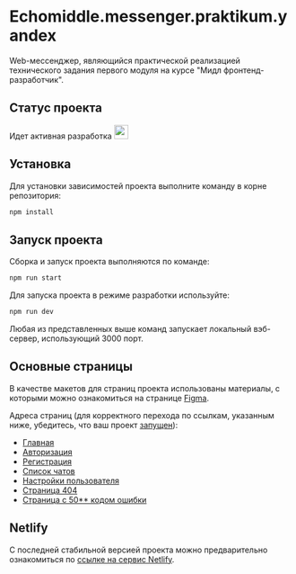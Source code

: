 # Echomiddle.messenger.praktikum.yandex

Web-мессенджер, являющийся практической реализацией технического задания первого модуля на курсе "Мидл фронтенд-разработчик".

## Статус проекта

Идет активная разработка <img src="https://media.tenor.com/wpSo-8CrXqUAAAAi/loading-loading-forever.gif" width="25" height="25"/>

## Установка

Для установки зависимостей проекта выполните команду в корне репозитория:

```bash
npm install
```

## Запуск проекта
<a name="runBuild"></a>

Сборка и запуск проекта выполняются по команде:

```bash
npm run start
```

Для запуска проекта в режиме разработки используйте:
```bash
npm run dev
```
Любая из представленных выше команд запускает локальный вэб-сервер, использующий 3000 порт.

## Основные страницы

В качестве макетов для страниц проекта использованы материалы, с которыми можно ознакомиться на странице [Figma](https://www.figma.com/file/biyi5HcxbCObhjsuNPkepf/Yandex.module_1.Chat?type=design&node-id=0-1&mode=design).

Адреса страниц (для корректного перехода по ссылкам, указанным ниже, убедитесь, что ваш проект [запущен](#runBuild)):

+ [Главная](http://localhost:3000/)
+ [Авторизация](http://localhost:3000/login/)
+ [Регистрация](http://localhost:3000/registration/)
+ [Список чатов](http://localhost:3000/chats/)
+ [Настройки пользователя](http://localhost:3000/profile/)
+ [Страница 404](http://localhost:3000/404/)
+ [Страница с 50** кодом ошибки](http://localhost:3000/500/)

##  Netlify

С последней стабильной версией проекта можно предварительно ознакомиться по [ссылке на сервис Netlify](https://deploy--yandex-module-chat.netlify.app/).
